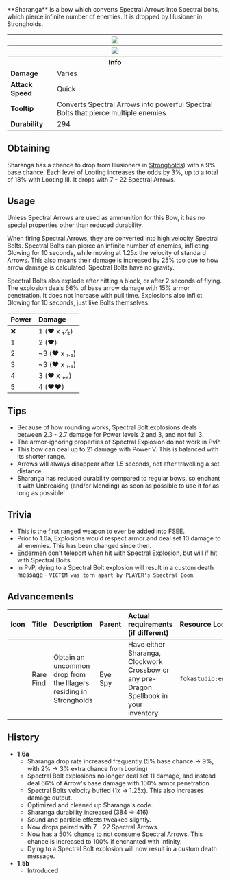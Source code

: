 <div class="result foka-infobox-grid" markdown>
<div markdown class="foka-infobox-text">
**Sharanga** is a bow which converts <i class="icon-minecraft icon-minecraft-spectral-arrow"></i>Spectral Arrows into Spectral bolts, which pierce infinite number of enemies. It is dropped by Illusioner in Strongholds. 
</div>
<div class="foka-infobox-table">
  <table id="foka-infobox--item">
	<tr>
		<th colspan="2" class="foka-infobox--top-image"><img src="../../assets/items/sharanga.png"></th>
	</tr>
    <tr>
		<th colspan="2" class="foka-infobox--top-image"><img src="../../assets/items/sharanga_pulling.gif"></th>
	</tr>
	<tr>
		<th colspan="2">Info</th>
	</tr>
	<tr>
		<td><b>Damage</b></td>
		<td>Varies</td>
	</tr>
	<tr>
		<td><b>Attack Speed</b></td>
		<td>Quick</td>
	</tr>
	<tr>
		<td><b>Tooltip</b></td>
		<td>Converts Spectral Arrows into powerful Spectral Bolts that pierce multiple enemies</td>
	</tr>
	<tr>
		<td><b>Durability</b></td>
		<td>294</td>
	</tr>
</table>
</div>
</div>

## Obtaining
Sharanga has a chance to drop from Illusioners in [Strongholds](../structures/stronghold.md)) with a 9% base chance. Each level of Looting increases the odds by 3%, up to a total of 18% with Looting III. It drops with 7 - 22 <i class="icon-minecraft icon-minecraft-spectral-arrow"></i>Spectral Arrows.

## Usage
Unless <i class="icon-minecraft icon-minecraft-spectral-arrow"></i>Spectral Arrows are used as ammunition for this Bow, it has no special properties other than reduced durability.

When firing <i class="icon-minecraft icon-minecraft-spectral-arrow"></i>Spectral Arrows, they are converted into high velocity Spectral Bolts. Spectral Bolts can pierce an infinite number of enemies, inflicting Glowing for 10 seconds, while moving at 1.25x the velocity of standard Arrows. This also means their damage is increased by 25% too due to how arrow damage is calculated. Spectral Bolts have no gravity.

Spectral Bolts also explode after hitting a block, or after 2 seconds of flying. The explosion deals 66% of base arrow damage with 15% armor penetration. It does not increase with pull time. Explosions also inflict Glowing for 10 seconds, just like Bolts themselves.

| Power | Damage |
| :--- | :--- |
| :x: | 1 (:heart: х ₁ ⁄₂) |
| 1 | 2 (:heart:) |
| 2 | ~3 (:heart: х ₁.₅) |
| 3 | ~3 (:heart: х ₁.₅) |
| 4 | 3 (:heart: х ₁.₅) |
| 5 | 4 (:heart::heart:) |

## Tips
- Because of how rounding works, Spectral Bolt explosions deals between 2.3 - 2.7 damage for Power levels 2 and 3, and not full 3.
- The armor-ignoring properties of Spectral Explosion do not work in PvP.
- This bow can deal up to 21 damage with Power V. This is balanced with its shorter range.
- Arrows will always disappear after 1.5 seconds, not after travelling a set distance.
- Sharanga has reduced durability compared to regular bows, so enchant it with Unbreaking (and/or Mending) as soon as possible to use it for as long as possible!

## Trivia
- This is the first ranged weapon to ever be added into FSEE.
- Prior to 1.6a, Explosions would respect armor and deal set 10 damage to all enemies. This has been changed since then.
- Endermen don't teleport when hit with Spectral Explosion, but will if hit with Spectral Bolts. 
- In PvP, dying to a Spectral Bolt explosion will result in a custom death message - `VICTIM was torn apart by PLAYER's Spectral Boom`.

## Advancements
| Icon | Title | Description | Parent | Actual requirements (if different) | Resource Location |
| :--- | :--- | :--- | :--- | :--- | :--- |
| <div class="adv-div"><i class="adv adv-task"></i><i class="icon-adv icon-fsee icon-fsee-sharanga"></i></div> | Rare Find | Obtain an uncommon drop from the Illagers residing in Strongholds | Eye Spy | Have either Sharanga, Clockwork Crossbow or any pre-Dragon Spellbook in your inventory | `fokastudio:end/story/drop_rare_illager_loot` |

## History
- **1.6a**
	- Sharanga drop rate increased frequently (5% base chance -> 9%,  with 2% -> 3% extra chance from Looting)
	- Spectral Bolt explosions no longer deal set 11 damage, and instead deal 66% of Arrow's base damage with 100% armor penetration.
	- Spectral Bolts velocity buffed (1x -> 1.25x). This also increases damage output.
	- Optimized and cleaned up Sharanga's code.
	- Sharanga durability increased (384 -> 416)
	- Sound and particle effects tweaked slightly.
	- Now drops paired with 7 - 22 <i class="icon-minecraft icon-minecraft-spectral-arrow"></i>Spectral Arrows.
	- Now has a 50% chance to not consume <i class="icon-minecraft icon-minecraft-spectral-arrow"></i>Spectral Arrows. This chance is increased to 100% if enchanted with Infinity.
	- Dying to a Spectral Bolt explosion will now result in a custom death message.
- **1.5b**
	- Introduced
